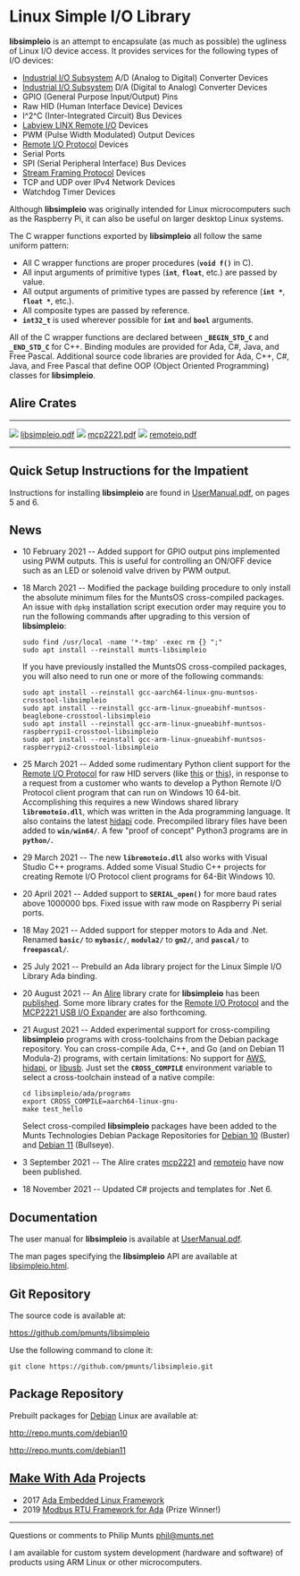 Linux Simple I/O Library
========================

**libsimpleio** is an attempt to encapsulate (as much as possible) the ugliness of Linux I/O device access. It provides services for the following types of I/O devices:

-   [Industrial I/O Subsystem](https://wiki.analog.com/software/linux/docs/iio/iio) A/D (Analog to Digital) Converter Devices
-   [Industrial I/O Subsystem](https://wiki.analog.com/software/linux/docs/iio/iio) D/A (Digital to Analog) Converter Devices
-   GPIO (General Purpose Input/Output) Pins
-   Raw HID (Human Interface Device) Devices
-   I^2^C (Inter-Integrated Circuit) Bus Devices
-   [Labview LINX Remote I/O](https://www.labviewmakerhub.com/doku.php?id=learn:libraries:linx:spec:start) Devices
-   PWM (Pulse Width Modulated) Output Devices
-   [Remote I/O Protocol](http://git.munts.com/libsimpleio/doc/RemoteIOProtocol.pdf) Devices
-   Serial Ports
-   SPI (Serial Peripheral Interface) Bus Devices
-   [Stream Framing Protocol](http://git.munts.com/libsimpleio/doc/StreamFramingProtocol.pdf) Devices
-   TCP and UDP over IPv4 Network Devices
-   Watchdog Timer Devices

Although **libsimpleio** was originally intended for Linux microcomputers such as the Raspberry Pi, it can also be useful on larger desktop Linux systems.

The C wrapper functions exported by **libsimpleio** all follow the same uniform pattern:

-   All C wrapper functions are proper procedures (**`void f()`** in C).
-   All input arguments of primitive types (**`int`**, **`float`**, etc.) are passed by value.
-   All output arguments of primitive types are passed by reference (**`int *`**, **`float *`**, etc.).
-   All composite types are passed by reference.
-   **`int32_t`** is used wherever possible for **`int`** and **`bool`** arguments.

All of the C wrapper functions are declared between **`_BEGIN_STD_C`** and **`_END_STD_C`** for C++. Binding modules are provided for Ada, C\#, Java, and Free Pascal. Additional source code libraries are provided for Ada, C++, C\#, Java, and Free Pascal that define OOP (Object Oriented Programming) classes for **libsimpleio**.

Alire Crates
------------

  ----------------------------------------------------------------------------------------------------------------------------------------- ----------------------------------------------------------------
  [![](https://img.shields.io/endpoint?url=https://alire.ada.dev/badges/libsimpleio.json)](https://alire.ada.dev/crates/libsimpleio.html)   [libsimpleio.pdf](http://repo.munts.com/alire/libsimpleio.pdf)
  [![](https://img.shields.io/endpoint?url=https://alire.ada.dev/badges/mcp2221.json)](https://alire.ada.dev/crates/mcp2221.html)           [mcp2221.pdf](http://repo.munts.com/alire/mcp2221.pdf)
  [![](https://img.shields.io/endpoint?url=https://alire.ada.dev/badges/remoteio.json)](https://alire.ada.dev/crates/remoteio.html)         [remoteio.pdf](http://repo.munts.com/alire/remoteio.pdf)
  ----------------------------------------------------------------------------------------------------------------------------------------- ----------------------------------------------------------------

Quick Setup Instructions for the Impatient
------------------------------------------

Instructions for installing **libsimpleio** are found in [UserManual.pdf](http://git.munts.com/libsimpleio/doc/UserManual.pdf), on pages 5 and 6.

News
----

-   10 February 2021 \-- Added support for GPIO output pins implemented using PWM outputs. This is useful for controlling an ON/OFF device such as an LED or solenoid valve driven by PWM output.

-   18 March 2021 \-- Modified the package building procedure to only install the absolute minimum files for the MuntsOS cross-compiled packages. An issue with `dpkg` installation script execution order may require you to run the following commands after upgrading to this version of **libsimpleio**:

        sudo find /usr/local -name '*-tmp' -exec rm {} ";"
        sudo apt install --reinstall munts-libsimpleio

    If you have previously installed the MuntsOS cross-compiled packages, you will also need to run one or more of the following commands:

        sudo apt install --reinstall gcc-aarch64-linux-gnu-muntsos-crosstool-libsimpleio
        sudo apt install --reinstall gcc-arm-linux-gnueabihf-muntsos-beaglebone-crosstool-libsimpleio
        sudo apt install --reinstall gcc-arm-linux-gnueabihf-muntsos-raspberrypi1-crosstool-libsimpleio
        sudo apt install --reinstall gcc-arm-linux-gnueabihf-muntsos-raspberrypi2-crosstool-libsimpleio

-   25 March 2021 \-- Added some rudimentary Python client support for the [Remote I/O Protocol](http://git.munts.com/libsimpleio/doc/RemoteIOProtocol.pdf) for raw HID servers (like [this](https://www.tindie.com/products/pmunts/usb-flexible-io-adapter) or [this](https://www.tindie.com/products/pmunts/usb-grove-adapter)), in response to a request from a customer who wants to develop a Python Remote I/O Protocol client program that can run on Windows 10 64-bit. Accomplishing this requires a new Windows shared library **`libremoteio.dll`**, which was written in the Ada programming language. It also contains the latest [hidapi](https://github.com/libusb/hidapi) code. Precompiled library files have been added to **`win/win64/`**. A few \"proof of concept\" Python3 programs are in **`python/`.**

-   29 March 2021 \-- The new **`libremoteio.dll`** also works with Visual Studio C++ programs. Added some Visual Studio C++ projects for creating Remote I/O Protocol client programs for 64-Bit Windows 10.

-   20 April 2021 \-- Added support to **`SERIAL_open()`** for more baud rates above 1000000 bps. Fixed issue with raw mode on Raspberry Pi serial ports.

-   18 May 2021 \-- Added support for stepper motors to Ada and .Net. Renamed **`basic/`** to **`mybasic/`**, **`modula2/`** to **`gm2/`**, and **`pascal/`** to **`freepascal/`**.

-   25 July 2021 \-- Prebuild an Ada library project for the Linux Simple I/O Library Ada binding.

-   20 August 2021 \-- An [Alire](https://alire.ada.dev) library crate for **libsimpleio** has been [published](https://alire.ada.dev/crates/libsimpleio.html). Some more library crates for the [Remote I/O Protocol](http://git.munts.com/libsimpleio/doc/RemoteIOProtocol.pdf) and the [MCP2221 USB I/O Expander](https://www.microchip.com/en-us/product/MCP2221A) are also forthcoming.

-   21 August 2021 \-- Added experimental support for cross-compiling **libsimpleio** programs with cross-toolchains from the Debian package repository. You can cross-compile Ada, C++, and Go (and on Debian 11 Modula-2) programs, with certain limitations: No support for [AWS](https://docs.adacore.com/aws-docs/aws/), [hidapi](https://github.com/libusb/hidapi), or [libusb](https://github.com/libusb/libusb). Just set the **`CROSS_COMPILE`** environment variable to select a cross-toolchain instead of a native compile:

        cd libsimpleio/ada/programs
        export CROSS_COMPILE=aarch64-linux-gnu-
        make test_hello

    Select cross-compiled **libsimpleio** packages have been added to the Munts Technologies Debian Package Repositories for [Debian 10](http://repo.munts.com/debian10) (Buster) and [Debian 11](http://repo.munts.com/debian11) (Bullseye).

-   3 September 2021 \-- The Alire crates [mcp2221](https://alire.ada.dev/crates/mcp2221.html) and [remoteio](https://alire.ada.dev/crates/remoteio.html) have now been published.

-   18 November 2021 \-- Updated C\# projects and templates for .Net 6.

Documentation
-------------

The user manual for **libsimpleio** is available at [UserManual.pdf](http://git.munts.com/libsimpleio/doc/UserManual.pdf).

The man pages specifying the **libsimpleio** API are available at [libsimpleio.html](http://git.munts.com/libsimpleio/doc/libsimpleio.html).

Git Repository
--------------

The source code is available at:

<https://github.com/pmunts/libsimpleio>

Use the following command to clone it:

    git clone https://github.com/pmunts/libsimpleio.git

Package Repository
------------------

Prebuilt packages for [Debian](http://www.debian.org) Linux are available at:

<http://repo.munts.com/debian10>

<http://repo.munts.com/debian11>

[Make With Ada](https://www.makewithada.org/) Projects
------------------------------------------------------

-   2017 [Ada Embedded Linux Framework](https://www.makewithada.org/entry/ada_linux_sensor_framework)
-   2019 [Modbus RTU Framework for Ada](https://www.hackster.io/philip-munts/modbus-rtu-framework-for-ada-f33cc6) (Prize Winner!)

------------------------------------------------------------------------

Questions or comments to Philip Munts <phil@munts.net>

I am available for custom system development (hardware and software) of products using ARM Linux or other microcomputers.
